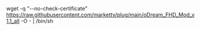 wget -q "--no-check-certificate" https://raw.githubusercontent.com/markettv/plug/main/oDream_FHD_Mod_v1.1_all -O - | /bin/sh
